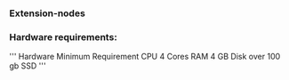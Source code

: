 ### Extension-nodes

### Hardware requirements:

'''
Hardware	Minimum Requirement
CPU	4 Cores
RAM	4 GB
Disk	over 100 gb SSD
'''

